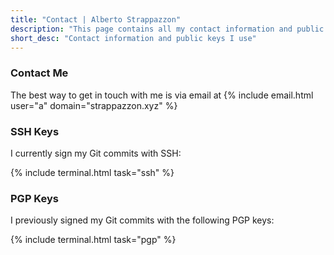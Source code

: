```yaml
---
title: "Contact | Alberto Strappazzon"
description: "This page contains all my contact information and public keys I use."
short_desc: "Contact information and public keys I use"
---
```


### Contact Me

The best way to get in touch with me is via email at {% include email.html user="a" domain="strappazzon.xyz" %}

### SSH Keys

I currently sign my Git commits with SSH:

{% include terminal.html task="ssh" %}

### PGP Keys

I previously signed my Git commits with the following PGP keys:

{% include terminal.html task="pgp" %}
